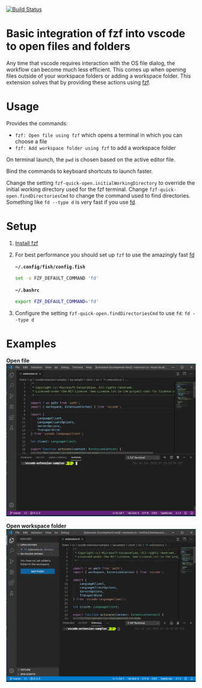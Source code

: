 [![Build Status](https://travis-ci.com/rlivings39/vscode-fzf-quick-open.svg?branch=master)](https://travis-ci.com/rlivings39/vscode-fzf-quick-open)

# Basic integration of fzf into vscode to open files and folders
Any time that vscode requires interaction with the OS file dialog, the workflow can become much less efficient. This comes up when opening files outside of your workspace folders or adding a workspace folder. This extension solves that by providing these actions using [fzf](https://github.com/junegunn/fzf).

# Usage
Provides the commands:
* `fzf: Open file using fzf` which opens a terminal in which you can choose a file
* `fzf: Add workspace folder using fzf` to add a workspace folder

On terminal launch, the `pwd` is chosen based on the active editor file.

Bind the commands to keyboard shortcuts to launch faster.

Change the setting `fzf-quick-open.initialWorkingDirectory` to override the initial working directory used for the fzf terminal. Change `fzf-quick-open.findDirectoriesCmd` to change the command used to find directories. Something like `fd --type d` is very fast if you use [fd](https://github.com/sharkdp/fd).

# Setup
1. [Install fzf](https://github.com/junegunn/fzf)
1. For best performance you should set up `fzf` to use the amazingly fast [fd](https://github.com/sharkdp/fd)

	**`~/.config/fish/config.fish`**
	```bash
	set -x FZF_DEFAULT_COMMAND 'fd'
	```

	**`~/.bashrc`**
	```bash
	export FZF_DEFAULT_COMMAND='fd'
	```
1. Configure the setting `fzf-quick-open.findDirectoriesCmd` to use `fd`: `fd --type d`

# Examples
**Open file**
![](resources/fzfVscodeOpenFile.gif)

**Open workspace folder**
![](resources/fzfVscodeOpenFolder.gif)